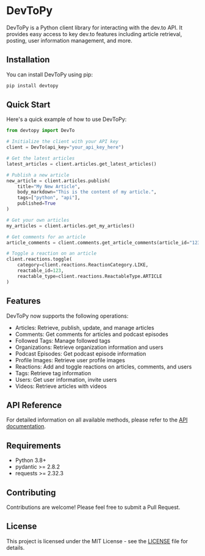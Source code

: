 # DevToPy

DevToPy is a Python client library for interacting with the dev.to API. It provides easy access to key dev.to features including article retrieval, posting, user information management, and more.

## Installation

You can install DevToPy using pip:

```bash
pip install devtopy
```

## Quick Start

Here's a quick example of how to use DevToPy:

```python
from devtopy import DevTo

# Initialize the client with your API key
client = DevTo(api_key="your_api_key_here")

# Get the latest articles
latest_articles = client.articles.get_latest_articles()

# Publish a new article
new_article = client.articles.publish(
    title="My New Article",
    body_markdown="This is the content of my article.",
    tags=["python", "api"],
    published=True
)

# Get your own articles
my_articles = client.articles.get_my_articles()

# Get comments for an article
article_comments = client.comments.get_article_comments(article_id="123")

# Toggle a reaction on an article
client.reactions.toggle(
    category=client.reactions.ReactionCategory.LIKE,
    reactable_id=123,
    reactable_type=client.reactions.ReactableType.ARTICLE
)
```

## Features

DevToPy now supports the following operations:

- Articles: Retrieve, publish, update, and manage articles
- Comments: Get comments for articles and podcast episodes
- Followed Tags: Manage followed tags
- Organizations: Retrieve organization information and users
- Podcast Episodes: Get podcast episode information
- Profile Images: Retrieve user profile images
- Reactions: Add and toggle reactions on articles, comments, and users
- Tags: Retrieve tag information
- Users: Get user information, invite users
- Videos: Retrieve articles with videos

## API Reference

For detailed information on all available methods, please refer to the [API documentation](https://developers.forem.com/api/v1).

## Requirements

- Python 3.8+
- pydantic >= 2.8.2
- requests >= 2.32.3

## Contributing

Contributions are welcome! Please feel free to submit a Pull Request.

## License

This project is licensed under the MIT License - see the [LICENSE](LICENSE) file for details.


